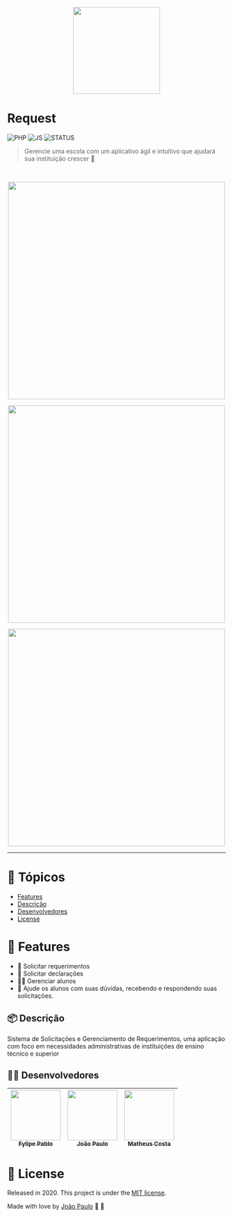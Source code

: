 <p align="center">
   <img src="https://github.com/joaoqsl/request/blob/master/assets/images/FlowMap-min.jpg" width="200"/>
</p>

# Request

![PHP](https://img.shields.io/static/v1?label=php&message=language&color=red&flat-square&logo=php)
![JS](https://img.shields.io/static/v1?label=javascript&message=languages&color=red&flat-square&logo=JAVASCRIPT)
![STATUS](https://img.shields.io/static/v1?label=status&message=concluido&color=red&flat-square&logo=)

> Gerencie uma escola com um aplicativo ágil e intuitivo que ajudará sua instituição crescer :rocket:

<br />
<p align="center"><img width="500" src="https://github.com/joaoqsl/request/blob/master/assets/images/funcionario.jpg"/></p>
<p align="center"><img width="500" src="https://github.com/joaoqsl/request/blob/master/assets/images/adm.jpg"/></p>
<p align="center"><img width="500" src="https://github.com/joaoqsl/request/blob/master/assets/images/home.jpg"/></p>

---

# :pushpin: Tópicos

* [Features](#rocket-features)
* [Descrição](#package-descricao)
* [Desenvolvedores](#man_technologist-desenvolvedores)
* [License](#page_facing_up-license)

# :rocket: Features
* :closed_book: Solicitar requerimentos
* :scroll: Solicitar declarações
* :man_student: Gerenciar alunos
* :page_facing_up: Ajude os alunos com suas dúvidas, recebendo e respondendo suas solicitações.

## :package: Descrição
Sistema de Solicitações e Gerenciamento de Requerimentos, uma aplicação com foco em necessidades administrativas de instituições de ensino técnico e superior

## :man_technologist: Desenvolvedores

| [<img src="https://avatars2.githubusercontent.com/u/47427442?s=460&u=4b4bb649462df58a69ecf9f3dcc2f7316e293e82&v=4" width=115><br><sub>Fylipe Pablo</sub>](https://github.com/FylipePablo) |  [<img src="https://avatars1.githubusercontent.com/u/44358797?s=460&u=92c21a0ebaaa422df3ca83ba2bab8ea838a7cf7e&v=4" width=115><br><sub>João Paulo</sub>](https://github.com/joaoqsl) |  [<img src="https://avatars1.githubusercontent.com/u/47427416?s=460&u=c0490b68d2ac51d6192183963e217d69c106843d&v=4" width=115><br><sub>Matheus Costa</sub>](https://github.com/MattheusCosta) |
| :---: | :---: | :---:

# :page_facing_up: License

Released in 2020.
This project is under the [MIT license](https://github.com/LauraBeatris/foodfy/master/LICENSE).

Made with love by [João Paulo](https://github.com/joaoqsl) :orange_heart: :rocket:

